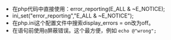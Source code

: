 - 在php代码中直接使用：error_reporting(E_ALL & ~E_NOTICE);
- ini_set("error_reporting","E_ALL & ~E_NOTICE");
- 在php.ini这个配置文件中搜索display_errors = on改为off。
- 在语句前使用`@`屏蔽错误。这个最方便，例如 `echo @"wrong";`
